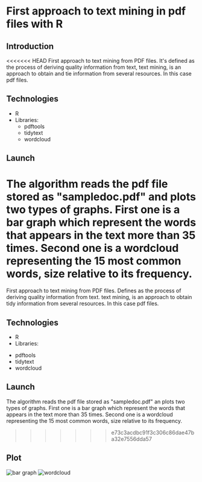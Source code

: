 # First approach to text mining in pdf files with R
## Introduction
<<<<<<< HEAD
First approach to text mining from PDF files. It's defined as the process of deriving quality information from text, text mining, is an approach to obtain and tie information from several resources. In this case pdf files.
## Technologies
- R
- Libraries: 
  - pdftools
  - tidytext
  - wordcloud
 
## Launch
The algorithm reads the pdf file stored as "sampledoc.pdf" and plots two types of graphs. First one is a bar graph which represent the words that appears in the text more than 35 times. Second one is a wordcloud representing the 15 most common words, size relative to its frequency.
=======
First approach to text mining from PDF files.
Defines as the process of deriving quality information from text. text mining, is an approach to obtain tidy information from several resources. In this case pdf files.
## Technologies
* R
* Libraries: 
 - pdftools
 - tidytext
 - wordcloud
 
## Launch
The algorithm reads the pdf file stored as "sampledoc.pdf" an plots two types of graphs. First one is a bar graph which represent the words that appears in the text more than 35 times. Second one is a wordcloud representing the 15 most common words, size relative to its frequency.
>>>>>>> e73c3acdbc91f3c306c86dae47ba32e7556dda57

## Plot
![bar graph](https://i.ibb.co/n3t2Tpj/Rplot.png)
![wordcloud](https://i.ibb.co/bJ0FgVW/Rplot01.png)


